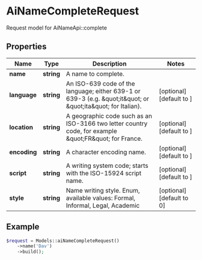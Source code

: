 # AiNameCompleteRequest

Request model for AiNameApi::complete

## Properties

Name | Type | Description | Notes
---- | ---- | ----------- | -----
**name** | **string**| A name to complete. |
**language** | **string**| An ISO-639 code of the language; either 639-1 or 639-3 (e.g. \&quot;it\&quot; or \&quot;ita\&quot; for Italian). | [optional] [default to ]
**location** | **string**| A geographic code such as an ISO-3166 two letter country code, for example \&quot;FR\&quot; for France. | [optional] [default to ]
**encoding** | **string**| A character encoding name. | [optional] [default to ]
**script** | **string**| A writing system code; starts with the ISO-15924 script name. | [optional] [default to ]
**style** | **string**| Name writing style. Enum, available values: Formal, Informal, Legal, Academic | [optional] [default to 0]

## Example
```php
$request = Models::aiNameCompleteRequest()
    ->name('Dav')
    ->build();
```

